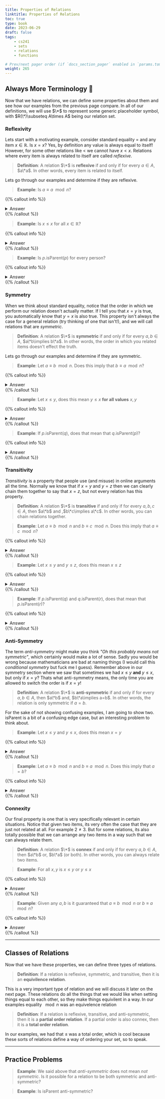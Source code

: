 ```yaml
---
title: Properties of Relations
linktitle: Properties of Relations
toc: true
type: book
date: 2023-06-29
draft: false
tags:
    - cs241
    - sets
    - relations
    - functions

# Prev/next pager order (if `docs_section_pager` enabled in `params.toml`)
weight: 265
---
```


## Always More Terminology 📖

Now that we have relations, we can define some properties about them and see how our examples from the previous page compare. In all of our definitions, we will use $\*$ to represent some generic placeholder symbol, with $R(\*)\subseteq A\times A$ being our relation set.

### Reflexivity

Lets start with a motivating example, consider standard equality $=$ and any item $x\in\mathbb{R}$. Is $x=x$? Yes, by definition any value is always equal to itself! However, for some other relations like $<$ we cannot have $x<x$. Relations where every item is always related to itself are called *reflexive*.

> **Definition**: A relation $\*$ is **reflexive** if and only if for every $a\in A$, $a\*a$. In other words, every item is related to itself.

Lets go through our examples and determine if they are reflexive.

> **Example**: Is $a\equiv a \mod n$?

{{% callout info %}}
<details>
<summary>Answer</summary>
Yes, because the remainder of $a$ divided by $n$ will be the same on both sides of the equality
</details>
{{% /callout %}}

> **Example**: Is $x\leq x$ for all $x\in\mathbb{R}$?

{{% callout info %}}
<details>
<summary>Answer</summary>
Yes, because $x=x$ so $x\leq x$ by definition.
</details>
{{% /callout %}}

> **Example**: Is $p$.isParent$(p)$ for every person?

{{% callout info %}}
<details>
<summary>Answer</summary>
No, its not possible to be your own parent, so isParent is not reflexive.
</details>
{{% /callout %}}

### Symmetry

When we think about standard equality, notice that the order in which we perform our relation doesn't actually matter. If I tell you that $x=y$ is true, you automatically know that $y=x$ is also true. This property isn't always the case for a general relation (try thinking of one that isn't!), and we will call relations that are *symmetric*.

> **Definition**: A relation $\*$ is **symmetric** if and only if for every $a,b\in A$, $a\*b\implies b\*a$. In other words, the order in which you related items doesn't effect the truth.

Lets go through our examples and determine if they are symmetric.

> **Example**: Let $a\equiv b\mod n$. Does this imply that $b\equiv a\mod n$? 

{{% callout info %}}
<details>
<summary>Answer</summary>
Yes, because the changing the order of $a,b$ does not change the remainders when divided by $n$
</details>
{{% /callout %}}

> **Example**: Let $x\leq y$, does this mean $y\leq x$ **for all values** $x,y$

{{% callout info %}}
<details>
<summary>Answer</summary>
If $x=y$ you can switch their order, however if $x\neq y$ then you can't. For example $2\leq 3$ but $3\not\leq 2$. Therefore, $\leq$ is not symmetric
</details>
{{% /callout %}}

> **Example**: If $p$.isParent$(q)$, does that mean that $q$.isParent$(p)$?

{{% callout info %}}
<details>
<summary>Answer</summary>
No, your child cannot also be your parent in any case, this relation is not symmetric.
</details>
{{% /callout %}}

### Transitivity

*Transitivity* is a property that people use (and misuse) in online arguments all the time. Normally we know that if $x=y$ and $y=z$ then we can clearly chain them together to say that $x=z$, but not every relation has this property.

> **Definition**: A relation $\*$ is **transitive** if and only if for every $a,b,c\in A$, then $a\*b$ and ,$b\*c\implies a\*c$. In other words, you can chain relations together.

> **Example**: Let $a\equiv b\mod n$ and $b \equiv c \mod n$. Does this imply that $a\equiv c\mod n$? 

{{% callout info %}}
<details>
<summary>Answer</summary>
Yes, because all three remainders are equal to each other
</details>
{{% /callout %}}

> **Example**: Let $x\leq y$ and $y\leq z$, does this mean $x\leq z$

{{% callout info %}}
<details>
<summary>Answer</summary>
Yes, $x\leq y\leq z$ means $x\leq z$
</details>
{{% /callout %}}

> **Example**: If $p$.isParent$(q)$ and $q$.isParent$(r)$, does that mean that $p$.isParent$(r)$?

{{% callout info %}}
<details>
<summary>Answer</summary>
No, we only need one counter example and my grandfather is not one of my parents. That'd be fucked y'all
</details>
{{% /callout %}}

### Anti-Symmetry

The term *anti-symmetry* might make you think *"Oh this probably means not symmetric"*, which certainly would make a lot of sense. Sadly you would be wrong because mathematicians are bad at naming things (I would call this *conditional symmetry* but fuck me I guess). Remember above in our symmetry section where we saw that sometimes we had $x\leq y$ **and** $y\leq x$, but only if $x=y$? Thats what anti-symmetry means, the only time you are allowed to switch the order is if $x=y$!

> **Definition**: A relation $\*$ is **anti-symmetric** if and only if for every $a,b\in A$, then $a\*b$ and, $b\*a\implies a=b$. In other words, the relation is only symmetric if $a=b$.

For the sake of not showing confusing examples, I am going to show two. isParent is a bit of a confusing edge case, but an interesting problem to think about.

> **Example**: Let $x\leq y$ and $y\leq x$, does this mean $x=y$

{{% callout info %}}
<details>
<summary>Answer</summary>
Yes, that is the only way we can have both conditions be satisfied, so $\leq$ is anti-symmetric.
</details>
{{% /callout %}}

> **Example**: Let $a\equiv b\mod n$ and $b \equiv a \mod n$. Does this imply that $a=b$? 

{{% callout info %}}
<details>
<summary>Answer</summary>
No, consider $0,n$. Both of these have remainder $0$ divided by $n$, so $0\equiv n\mod n$ and $n\equiv 0\mod n$ but $n\neq 0$.
</details>
{{% /callout %}}

### Connexity

Our final property is one that is very specifically relevant in certain situations. Notice that given two items, its very often the case that they are just not related at all. For example $2\neq 3$. But for some relations, its also totally possible that we can arrange any two items in a way such that we can always relate them.

> **Definition**: A relation $\*$ is **connex** if and only if for every $a,b\in A$, then $a\*b$ or, $b\*a$ (or both). In other words, you can always relate two items.

> **Example**: For all $x,y$ is $x\leq y$ or $y\leq x$

{{% callout info %}}
<details>
<summary>Answer</summary>
Yes, if the two numbers are equal then the order doesn't matter. If they are not then one is smaller and you can put that one first.
</details>
{{% /callout %}}

> **Example**: Given any $a,b$ is it guaranteed that $a\equiv b\mod n$ or $b\equiv a\mod n$?

{{% callout info %}}
<details>
<summary>Answer</summary>
No, changing the order will not change the remainders, so if they are not related to begin, then the two items are not related, therefore this is not connex.
</details>
{{% /callout %}}


---

## Classes of Relations

Now that we have these properties, we can define three types of relations.

> **Definition**: If a relation is reflexive, symmetric, and transitive, then it is an **equivilence relation**.

This is a very important type of relation and we will discuss it later on the next page. These relations do all the things that we would like when setting things equal to each other, so they make things equivilent in a way. In our examples equality $\mod n$ was an equivelence relation

> **Definition**: If a relation is reflexive, transitive, and anti-symmetric, then it is a **partial order relation**. If a partial order is also connex, then it is a **total order relation**.

In our examples, we had that $\leq$ was a total order, which is cool because these sorts of relations define a way of ordering your set, so to speak.

---

## Practice Problems

> **Example**: We said above that *anti-symmetric* does not mean *not symmetric*. Is it possible for a relation to be both symmetric and anti-symmetric?

> **Example**: Is isParent anti-symmetric?